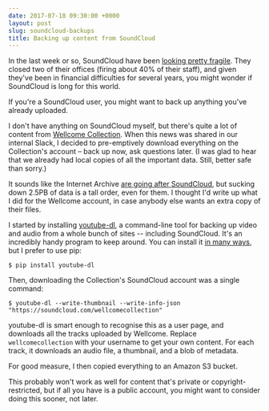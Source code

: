 ```yaml
---
date: 2017-07-18 09:30:00 +0000
layout: post
slug: soundcloud-backups
title: Backing up content from SoundCloud
---
```


In the last week or so, SoundCloud have been [looking pretty fragile][layoffs].
They closed two of their offices (firing about 40% of their staff), and given they've been in financial difficulties for several years, you might wonder if SoundCloud is long for this world.

If you're a SoundCloud user, you might want to back up anything you've already uploaded.

I don't have anything on SoundCloud myself, but there's quite a lot of content from [Wellcome Collection][wc_sound].
When this news was shared in our internal Slack, I decided to pre-emptively download everything on the Collection's account – back up now, ask questions later.
(I was glad to hear that we already had local copies of all the important data.
Still, better safe than sorry.)

It sounds like the Internet Archive [are going after SoundCloud][ia], but sucking down 2.5PB of data is a tall order, even for them.
I thought I'd write up what I did for the Wellcome account, in case anybody else wants an extra copy of their files.

I started by installing [youtube-dl][ydl], a command-line tool for backing up video and audio from a whole bunch of sites -- including SoundCloud.
It's an incredibly handy program to keep around.
You can install it [in many ways][install], but I prefer to use pip:

```console
$ pip install youtube-dl
```

Then, downloading the Collection's SoundCloud account was a single command:

```console
$ youtube-dl --write-thumbnail --write-info-json "https://soundcloud.com/wellcomecollection"
```

youtube-dl is smart enough to recognise this as a user page, and downloads all the tracks uploaded by Wellcome.
Replace `wellcomecollection` with your username to get your own content.
For each track, it downloads an audio file, a thumbnail, and a blob of metadata.

For good measure, I then copied everything to an Amazon S3 bucket.

This probably won't work as well for content that's private or copyright-restricted, but if all you have is a public account, you might want to consider doing this sooner, not later.

[layoffs]: https://arstechnica.com/business/2017/07/soundcloud-cuts-nearly-half-of-its-staff-in-order-to-stay-afloat/
[wc_sound]: https://soundcloud.com/wellcomecollection
[ia]: http://archiveteam.org/index.php?title=SoundCloud
[ydl]: https://rg3.github.io/youtube-dl/
[install]: https://rg3.github.io/youtube-dl/download.html
